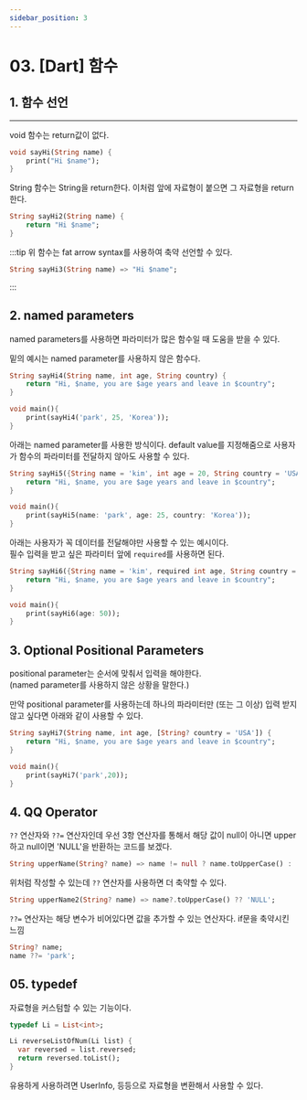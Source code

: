 ```yaml
---
sidebar_position: 3
---
```


# 03. [Dart] 함수

## 1. 함수 선언
---

void 함수는 return값이 없다.

```dart
void sayHi(String name) {
    print("Hi $name");
}
```

String 함수는 String을 return한다.
이처럼 앞에 자료형이 붙으면 그 자료형을 return한다.

```dart
String sayHi2(String name) {
    return "Hi $name";
}
```

:::tip
위 함수는 fat arrow syntax를 사용하여 축약 선언할 수 있다.

```dart
String sayHi3(String name) => "Hi $name";
```
:::


## 2. named parameters

named parameters를 사용하면 파라미터가 많은 함수일 때 도움을 받을 수 있다.

밑의 예시는 named parameter를 사용하지 않은 함수다.

```dart
String sayHi4(String name, int age, String country) {
    return "Hi, $name, you are $age years and leave in $country";
}

void main(){
    print(sayHi4('park', 25, 'Korea'));
}
```

아래는 named parameter를 사용한 방식이다.
default value를 지정해줌으로 사용자가 함수의 파라미터를 전달하지 않아도 사용할 수 있다.

```dart
String sayHi5({String name = 'kim', int age = 20, String country = 'USA'}) {
    return "Hi, $name, you are $age years and leave in $country";
}

void main(){
    print(sayHi5(name: 'park', age: 25, country: 'Korea'));
}
```

아래는 사용자가 꼭 데이터를 전달해야만 사용할 수 있는 예시이다.  
필수 입력을 받고 싶은 파라미터 앞에 `required`를 사용하면 된다.

```dart
String sayHi6({String name = 'kim', required int age, String country = 'USA'}) {
    return "Hi, $name, you are $age years and leave in $country";
}

void main(){
    print(sayHi6(age: 50));
}
```


## 3. Optional Positional Parameters

positional parameter는 순서에 맞춰서 입력을 해야한다.  
(named parameter를 사용하지 않은 상황을 말한다.)

만약 positional parameter를 사용하는데 하나의 파라미터만 (또는 그 이상) 입력 받지 않고 싶다면 아래와 같이 사용할 수 있다.

```dart
String sayHi7(String name, int age, [String? country = 'USA']) {
    return "Hi, $name, you are $age years and leave in $country";
}

void main(){
    print(sayHi7('park',20));
}
```

## 4. QQ Operator

`??` 연산자와 `??=` 연산자인데 우선 3항 연산자를 통해서 해당 값이 null이 아니면 upper하고 null이면 'NULL'을 반환하는 코드를 보겠다.

```dart
String upperName(String? name) => name != null ? name.toUpperCase() : 'NULL';
```

위처럼 작성할 수 있는데 `??` 연산자를 사용하면 더 축약할 수 있다.

```dart
String upperName2(String? name) => name?.toUpperCase() ?? 'NULL';
```

`??=` 연산자는 해당 변수가 비어있다면 값을 추가할 수 있는 연산자다. if문을 축약시킨 느낌

```dart
String? name;
name ??= 'park';
```

## 05. typedef

자료형을 커스텀할 수 있는 기능이다.

```dart
typedef Li = List<int>;

Li reverseListOfNum(Li list) {
  var reversed = list.reversed;
  return reversed.toList();
}
```

유용하게 사용하려면 UserInfo, 등등으로 자료형을 변환해서 사용할 수 있다.


